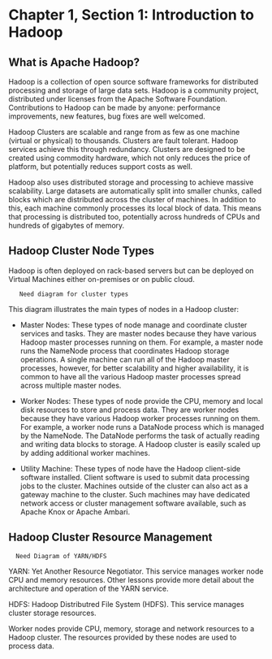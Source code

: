 # Chapter 1, Section 1: Introduction to Hadoop

## What is Apache Hadoop?

Hadoop is a collection of open source software frameworks for distributed processing and storage of large data sets. Hadoop is a community project, distributed under licenses from the Apache Software Foundation. Contributions to Hadoop can be made by anyone: performance improvements, new features, bug fixes are well welcomed.

Hadoop Clusters are scalable and range from as few as one machine (virtual or physical) to thousands. Clusters are fault tolerant. Hadoop services achieve this through redundancy. Clusters are designed to be created using commodity hardware, which not only reduces the price of platform, but potentially reduces support costs as well.

Hadoop also uses distributed storage and processing to achieve massive scalability. Large datasets are automatically split into smaller chunks, called blocks which are distributed across the cluster of machines. In addition to this, each machine commonly processes its local block of data. This means that processing is distributed too, potentially across hundreds of CPUs and hundreds of gigabytes of memory.

## Hadoop Cluster Node Types

Hadoop is often deployed on rack-based servers but can be deployed on Virtual Machines either on-premises or on public cloud.

```
   Need diagram for cluster types
```

This diagram illustrates the main types of nodes in a Hadoop cluster:

- Master Nodes: These types of node manage and coordinate cluster services and tasks. They are master nodes because they have various Hadoop master processes running on them. For example, a master node runs the NameNode process that coordinates Hadoop storage operations. A single machine can run all of the Hadoop master processes, however, for better scalability and higher availability, it is common to have all the various Hadoop master processes spread across multiple master nodes.

- Worker Nodes: These types of node provide the CPU, memory and local disk resources to store and process data. They are worker nodes because they have various Hadoop worker processes running on them. For example, a worker node runs a DataNode process which is managed by the NameNode. The DataNode performs the task of actually reading and writing data blocks to storage. A Hadoop cluster is easily scaled up by adding additional worker machines.

- Utility Machine: These types of node have the Hadoop client-side software installed. Client software is used to submit data processing jobs to the cluster. Machines outside of the cluster can also act as a gateway machine to the cluster. Such machines may have dedicated network access or cluster management software available, such as Apache Knox or Apache Ambari.

## Hadoop Cluster Resource Management

```
  Need Diagram of YARN/HDFS
```

YARN: Yet Another Resource Negotiator. This service manages worker node CPU and memory resources. Other lessons provide more detail about the architecture and operation of the YARN service.

HDFS: Hadoop Distributred File System (HDFS). This service manages cluster storage resources.

Worker nodes provide CPU, memory, storage and network resources to a Hadoop cluster. The resources provided by these nodes are used to process data. 
